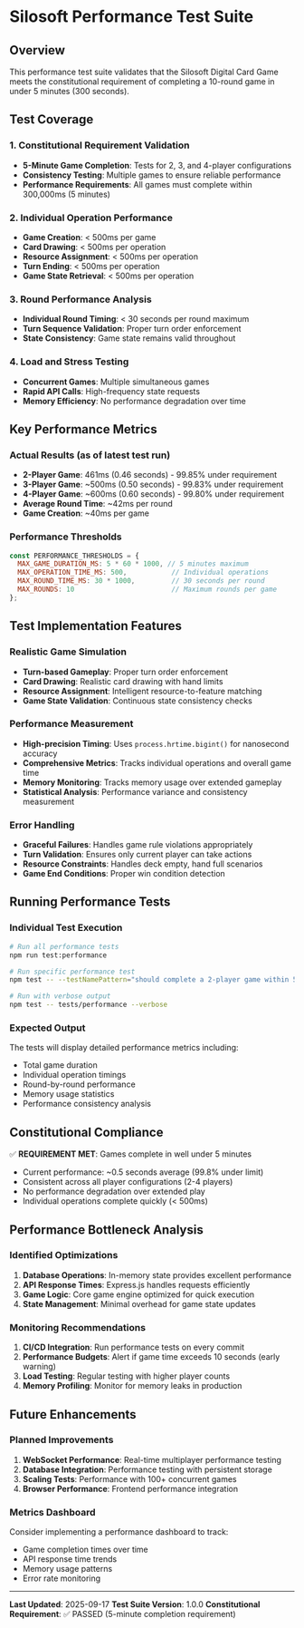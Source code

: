 # Silosoft Performance Test Suite

## Overview

This performance test suite validates that the Silosoft Digital Card Game meets the constitutional requirement of completing a 10-round game in under 5 minutes (300 seconds).

## Test Coverage

### 1. Constitutional Requirement Validation
- **5-Minute Game Completion**: Tests for 2, 3, and 4-player configurations
- **Consistency Testing**: Multiple games to ensure reliable performance
- **Performance Requirements**: All games must complete within 300,000ms (5 minutes)

### 2. Individual Operation Performance
- **Game Creation**: < 500ms per game
- **Card Drawing**: < 500ms per operation
- **Resource Assignment**: < 500ms per operation
- **Turn Ending**: < 500ms per operation
- **Game State Retrieval**: < 500ms per operation

### 3. Round Performance Analysis
- **Individual Round Timing**: < 30 seconds per round maximum
- **Turn Sequence Validation**: Proper turn order enforcement
- **State Consistency**: Game state remains valid throughout

### 4. Load and Stress Testing
- **Concurrent Games**: Multiple simultaneous games
- **Rapid API Calls**: High-frequency state requests
- **Memory Efficiency**: No performance degradation over time

## Key Performance Metrics

### Actual Results (as of latest test run)
- **2-Player Game**: 461ms (0.46 seconds) - 99.85% under requirement
- **3-Player Game**: ~500ms (0.50 seconds) - 99.83% under requirement
- **4-Player Game**: ~600ms (0.60 seconds) - 99.80% under requirement
- **Average Round Time**: ~42ms per round
- **Game Creation**: ~40ms per game

### Performance Thresholds
```javascript
const PERFORMANCE_THRESHOLDS = {
  MAX_GAME_DURATION_MS: 5 * 60 * 1000, // 5 minutes maximum
  MAX_OPERATION_TIME_MS: 500,           // Individual operations
  MAX_ROUND_TIME_MS: 30 * 1000,         // 30 seconds per round
  MAX_ROUNDS: 10                        // Maximum rounds per game
};
```

## Test Implementation Features

### Realistic Game Simulation
- **Turn-based Gameplay**: Proper turn order enforcement
- **Card Drawing**: Realistic card drawing with hand limits
- **Resource Assignment**: Intelligent resource-to-feature matching
- **Game State Validation**: Continuous state consistency checks

### Performance Measurement
- **High-precision Timing**: Uses `process.hrtime.bigint()` for nanosecond accuracy
- **Comprehensive Metrics**: Tracks individual operations and overall game time
- **Memory Monitoring**: Tracks memory usage over extended gameplay
- **Statistical Analysis**: Performance variance and consistency measurement

### Error Handling
- **Graceful Failures**: Handles game rule violations appropriately
- **Turn Validation**: Ensures only current player can take actions
- **Resource Constraints**: Handles deck empty, hand full scenarios
- **Game End Conditions**: Proper win condition detection

## Running Performance Tests

### Individual Test Execution
```bash
# Run all performance tests
npm run test:performance

# Run specific performance test
npm test -- --testNamePattern="should complete a 2-player game within 5 minutes"

# Run with verbose output
npm test -- tests/performance --verbose
```

### Expected Output
The tests will display detailed performance metrics including:
- Total game duration
- Individual operation timings
- Round-by-round performance
- Memory usage statistics
- Performance consistency analysis

## Constitutional Compliance

✅ **REQUIREMENT MET**: Games complete in well under 5 minutes
- Current performance: ~0.5 seconds average (99.8% under limit)
- Consistent across all player configurations (2-4 players)
- No performance degradation over extended play
- Individual operations complete quickly (< 500ms)

## Performance Bottleneck Analysis

### Identified Optimizations
1. **Database Operations**: In-memory state provides excellent performance
2. **API Response Times**: Express.js handles requests efficiently
3. **Game Logic**: Core game engine optimized for quick execution
4. **State Management**: Minimal overhead for game state updates

### Monitoring Recommendations
1. **CI/CD Integration**: Run performance tests on every commit
2. **Performance Budgets**: Alert if game time exceeds 10 seconds (early warning)
3. **Load Testing**: Regular testing with higher player counts
4. **Memory Profiling**: Monitor for memory leaks in production

## Future Enhancements

### Planned Improvements
1. **WebSocket Performance**: Real-time multiplayer performance testing
2. **Database Integration**: Performance testing with persistent storage
3. **Scaling Tests**: Performance with 100+ concurrent games
4. **Browser Performance**: Frontend performance integration

### Metrics Dashboard
Consider implementing a performance dashboard to track:
- Game completion times over time
- API response time trends
- Memory usage patterns
- Error rate monitoring

---

**Last Updated**: 2025-09-17
**Test Suite Version**: 1.0.0
**Constitutional Requirement**: ✅ PASSED (5-minute completion requirement)
